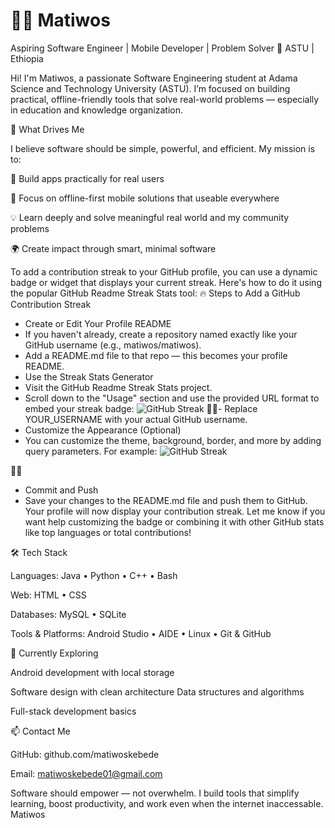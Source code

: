 # 👨‍💻 Matiwos 

Aspiring Software Engineer | Mobile Developer | Problem Solver
📍 ASTU | Ethiopia

Hi! I'm Matiwos, a passionate Software Engineering student at Adama Science and Technology University (ASTU). I’m focused on building practical, offline-friendly tools that solve real-world problems — especially in education and knowledge organization.



🚀 What Drives Me

I believe software should be simple, powerful, and efficient. My mission is to:

🔧 Build  apps practically for real users

📱 Focus on offline-first mobile solutions that useable everywhere

💡 Learn deeply and solve meaningful real world and my community problems

🌍 Create impact through smart, minimal software


To add a contribution streak to your GitHub profile, you can use a dynamic badge or widget that displays your current streak. Here's how to do it using the popular GitHub Readme Streak Stats tool:
🔥 Steps to Add a GitHub Contribution Streak
- Create or Edit Your Profile README
- If you haven't already, create a repository named exactly like your GitHub username (e.g., matiwos/matiwos).
- Add a README.md file to that repo — this becomes your profile README.
- Use the Streak Stats Generator
- Visit the GitHub Readme Streak Stats project.
- Scroll down to the "Usage" section and use the provided URL format to embed your streak badge:
![GitHub Streak](https://streak-stats.demolab.com?user=YOUR_USERNAME&theme=default)
- Replace YOUR_USERNAME with your actual GitHub username.
- Customize the Appearance (Optional)
- You can customize the theme, background, border, and more by adding query parameters. For example:
![GitHub Streak](https://streak-stats.demolab.com?user=YOUR_USERNAME&theme=tokyonight&hide_border=true)


- Commit and Push
- Save your changes to the README.md file and push them to GitHub. Your profile will now display your contribution streak.
Let me know if you want help customizing the badge or combining it with other GitHub stats like top languages or total contributions!


🛠️ Tech Stack

Languages:
Java • Python • C++ • Bash

Web:
HTML • CSS

Databases:
MySQL • SQLite

Tools & Platforms:
Android Studio • AIDE • Linux • Git & GitHub




🧠 Currently Exploring

Android development with local storage

Software design with clean architecture
Data structures and algorithms

Full-stack development basics





📫 Contact Me

GitHub: github.com/matiwoskebede

Email: matiwoskebede01@gmail.com





Software should empower — not overwhelm. I build tools that simplify learning, boost productivity, and work even when the internet inaccessable.
        Matiwos



